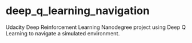 # deep_q_learning_navigation
Udacity Deep Reinforcement Learning Nanodegree project using Deep Q Learning to navigate a simulated environment.
